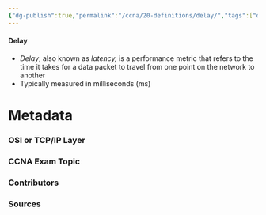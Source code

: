 ```yaml
---
{"dg-publish":true,"permalink":"/ccna/20-definitions/delay/","tags":["defs_ccna"],"created":"2023-11-07T11:12:30.288-08:00","updated":"2023-11-07T11:24:54.894-08:00"}
---
```


#### Delay
- *Delay*, also known as *latency,* is a performance metric that refers to the time it takes for a data packet to travel from one point on the network to another
- Typically measured in milliseconds (ms)







# Metadata
### OSI or TCP/IP Layer

### CCNA Exam Topic

### Contributors

### Sources

